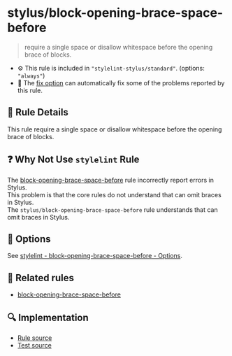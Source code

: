# stylus/block-opening-brace-space-before

> require a single space or disallow whitespace before the opening brace of blocks.

- :gear: This rule is included in `"stylelint-stylus/standard"`. (options: `"always"`)
- :wrench: The [fix option](https://stylelint.io/user-guide/usage/options#fix) can automatically fix some of the problems reported by this rule.

## :book: Rule Details

This rule require a single space or disallow whitespace before the opening brace of blocks.

## :question: Why Not Use `stylelint` Rule

The [block-opening-brace-space-before] rule incorrectly report errors in Stylus.  
This problem is that the core rules do not understand that can omit braces in Stylus.  
The `stylus/block-opening-brace-space-before` rule understands that can omit braces in Stylus.

## :wrench: Options

See [stylelint - block-opening-brace-space-before - Options](https://stylelint.io/user-guide/rules/block-opening-brace-space-before#options).

## :couple: Related rules

- [block-opening-brace-space-before]

[block-opening-brace-space-before]: https://stylelint.io/user-guide/rules/block-opening-brace-space-before

## :mag: Implementation

- [Rule source](https://github.com/stylus/stylelint-stylus/blob/main/lib/rules/block-opening-brace-space-before.js)
- [Test source](https://github.com/stylus/stylelint-stylus/blob/main/tests/lib/rules/block-opening-brace-space-before.js)
